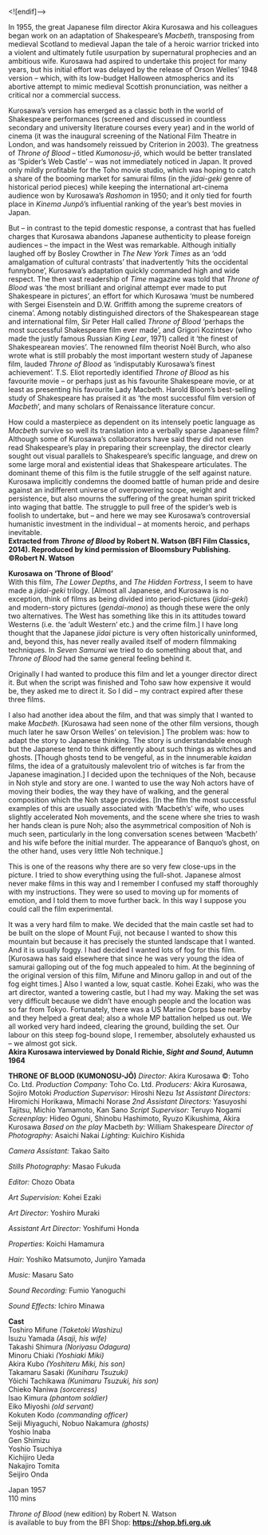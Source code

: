 

<![endif]-->

In 1955, the great Japanese film director Akira Kurosawa and his colleagues began work on an adaptation of Shakespeare’s _Macbeth_, transposing from medieval Scotland to medieval Japan the tale of a heroic warrior tricked into a violent and ultimately futile usurpation by supernatural prophecies and an ambitious wife. Kurosawa had aspired to undertake this project for many years, but his initial effort was delayed by the release of Orson Welles’ 1948 version – which, with its low-budget Halloween atmospherics and its abortive attempt to mimic medieval Scottish pronunciation, was neither a critical nor a commercial success.

Kurosawa’s version has emerged as a classic both in the world of Shakespeare performances (screened and discussed in countless secondary and university literature courses every year) and in the world of cinema (it was the inaugural screening of the National Film Theatre in London, and was handsomely reissued by Criterion in 2003). The greatness of _Throne of Blood_ – titled _Kumonosu-jô_, which would be better translated as ‘Spider’s Web Castle’ – was not immediately noticed in Japan. It proved only mildly profitable for the Toho movie studio, which was hoping to catch a share of the booming market for samurai films (in the _jidai-geki_ genre of historical period pieces) while keeping the international art-cinema audience won by Kurosawa’s _Rashomon_ in 1950; and it only tied for fourth place in _Kinema Junpô_’s influential ranking of the year’s best movies in Japan.

But – in contrast to the tepid domestic response, a contrast that has fuelled charges that Kurosawa abandons Japanese authenticity to please foreign audiences – the impact in the West was remarkable. Although initially laughed off by Bosley Crowther in _The New York Times_ as an ‘odd amalgamation of cultural contrasts’ that inadvertently ‘hits the occidental funnybone’, Kurosawa’s adaptation quickly commanded high and wide respect. The then vast readership of _Time_ magazine was told that _Throne of Blood_ was ‘the most brilliant and original attempt ever made to put Shakespeare in pictures’, an effort for which Kurosawa ‘must be numbered with Sergei Eisenstein and D.W. Griffith among the supreme creators of cinema’. Among notably distinguished directors of the Shakespearean stage and international film, Sir Peter Hall called _Throne of Blood_ ‘perhaps the most successful Shakespeare film ever made’, and Grigori Kozintsev (who made the justly famous Russian _King Lear_, 1971) called it ‘the finest of Shakespearean movies’. The renowned film theorist Noël Burch, who also wrote what is still probably the most important western study of Japanese film, lauded _Throne of Blood_ as ‘indisputably Kurosawa’s finest achievement’. T.S. Eliot reportedly identified _Throne of Blood_ as his favourite movie – or perhaps just as his favourite Shakespeare movie, or at least as presenting his favourite Lady Macbeth. Harold Bloom’s best-selling study of Shakespeare has praised it as ‘the most successful film version of _Macbeth_’, and many scholars of Renaissance literature concur.

How could a masterpiece as dependent on its intensely poetic language as _Macbeth_ survive so well its translation into a verbally sparse Japanese film? Although some of Kurosawa’s collaborators have said they did not even read Shakespeare’s play in preparing their screenplay, the director clearly sought out visual parallels to Shakespeare’s specific language, and drew on some large moral and existential ideas that Shakespeare articulates. The dominant theme of this film is the futile struggle of the self against nature. Kurosawa implicitly condemns the doomed battle of human pride and desire against an indifferent universe of overpowering scope, weight and persistence, but also mourns the suffering of the great human spirit tricked into waging that battle. The struggle to pull free of the spider’s web is foolish to undertake, but – and here we may see Kurosawa’s controversial humanistic investment in the individual – at moments heroic, and perhaps inevitable.  
**Extracted from _Throne of Blood_ by Robert N. Watson (BFI Film Classics, 2014).  Reproduced by kind permission of Bloomsbury Publishing. ©Robert N. Watson**  

**Kurosawa on ‘Throne of Blood’**  
With this film, _The Lower Depths_, and _The Hidden Fortress_, I seem to have made a _jidai-geki_ trilogy. [Almost all Japanese, and Kurosawa is no exception, think of films as being divided into period-pictures (_jidai-geki_) and modern-story pictures (_gendai-mono_) as though these were the only two alternatives. The West has something like this in its attitudes toward Westerns (i.e. the ‘adult Western’ etc.) and the crime film.] I have long thought that the Japanese _jidai_ picture is very often historically uninformed, and, beyond this, has never really availed itself of modern filmmaking techniques. In _Seven Samurai_ we tried to do something about that, and _Throne of Blood_ had the same general feeling behind it.

Originally I had wanted to produce this film and let a younger director direct it.  But when the script was finished and Toho saw how expensive it would be, they asked me to direct it. So I did – my contract expired after these three films.

I also had another idea about the film, and that was simply that I wanted to make _Macbeth_. [Kurosawa had seen none of the other film versions, though much later he saw Orson Welles’ on television.] The problem was: how to adapt the story to Japanese thinking. The story is understandable enough but the Japanese tend to think differently about such things as witches and ghosts. [Though ghosts tend to be vengeful, as in the innumerable _kaidan_ films, the idea of a gratuitously malevolent trio of witches is far from the Japanese imagination.] I decided upon the techniques of the Noh, because in Noh style and story are one. I wanted to use the way Noh actors have of moving their bodies, the way they have of walking, and the general composition which the Noh stage provides. [In the film the most successful examples of this are usually associated with ‘Macbeth’s’ wife, who uses slightly accelerated Noh movements, and the scene where she tries to wash her hands clean is pure Noh; also the asymmetrical composition of Noh is much seen, particularly in the long conversation scenes between ‘Macbeth’ and his wife before the initial murder. The appearance of Banquo’s ghost, on the other hand, uses very little Noh technique.]

This is one of the reasons why there are so very few close-ups in the picture.  I tried to show everything using the full-shot. Japanese almost never make films in this way and I remember I confused my staff thoroughly with my instructions. They were so used to moving up for moments of emotion, and I told them to move further back. In this way I suppose you could call the film experimental.

It was a very hard film to make. We decided that the main castle set had to be built on the slope of Mount Fuji, not because I wanted to show this mountain but because it has precisely the stunted landscape that I wanted. And it is usually foggy. I had decided I wanted lots of fog for this film. [Kurosawa has said elsewhere that since he was very young the idea of samurai galloping out of the fog much appealed to him. At the beginning of the original version of this film, Mifune and Minoru gallop in and out of the fog eight times.] Also I wanted a low, squat castle. Kohei Ezaki, who was the art director, wanted a towering castle, but I had my way. Making the set was very difficult because we didn’t have enough people and the location was so far from Tokyo. Fortunately, there was a US Marine Corps base nearby and they helped a great deal; also a whole MP battalion helped us out. We all worked very hard indeed, clearing the ground, building the set. Our labour on this steep fog-bound slope, I remember, absolutely exhausted us – we almost got sick.  
**Akira Kurosawa interviewed by Donald Richie, _Sight and Sound_, Autumn 1964**  

**THRONE OF BLOOD (KUMONOSU-JÔ)**
_Director:_ Akira Kurosawa
©: Toho Co. Ltd.
_Production Company:_ Toho Co. Ltd.
_Producers:_ Akira Kurosawa, Sojiro Motoki
_Production Supervisor:_ Hiroshi Nezu
_1st Assistant Directors:_ Hiromichi Horikawa, Mimachi Norase
_2nd Assistant Directors:_ Yasuyoshi Tajitsu, Michio Yamamoto,
Kan Sano
_Script Supervisor:_ Teruyo Nogami
_Screenplay:_ Hideo Oguni, Shinobu Hashimoto, Ryuzo Kikushima, Akira Kurosawa
_Based on the play_ Macbeth _by:_ William Shakespeare
_Director of Photography:_ Asaichi Nakai
_Lighting:_ Kuichiro Kishida

_Camera Assistant:_ Takao Saito

_Stills Photography:_ Masao Fukuda

_Editor:_ Chozo Obata

_Art Supervision:_ Kohei Ezaki

_Art Director:_ Yoshiro Muraki

_Assistant Art Director:_ Yoshifumi Honda

_Properties:_ Koichi Hamamura

_Hair:_ Yoshiko Matsumoto, Junjiro Yamada

_Music:_ Masaru Sato

_Sound Recording:_ Fumio Yanoguchi

_Sound Effects:_ Ichiro Minawa

**Cast**  
Toshiro Mifune _(Taketoki Washizu)_  
Isuzu Yamada _(Asaji, his wife)_  
Takashi Shimura _(Noriyasu Odagura)_  
Minoru Chiaki _(Yoshiaki Miki)_  
Akira Kubo _(Yoshiteru Miki, his son)_  
Takamaru Sasaki _(Kuniharu Tsuzuki)_  
Yôichi Tachikawa _(Kunimaru Tsuzuki, his son)_  
Chieko Naniwa _(sorceress)_  
Isao Kimura _(phantom soldier)_  
Eiko Miyoshi _(old servant)_  
Kokuten Kodo _(commanding officer)_  
Seiji Miyaguchi, Nobuo Nakamura _(ghosts)_  
Yoshio Inaba  
Gen Shimizu  
Yoshio Tsuchiya  
Kichijiro Ueda  
Nakajiro Tomita  
Seijiro Onda  

Japan 1957  
110 mins  

_Throne of Blood_ (new edition) by Robert N. Watson  
is available to buy from the BFI Shop: **https://shop.bfi.org.uk**  
<!--stackedit_data:
eyJoaXN0b3J5IjpbMjEyOTg0OTMxOF19
-->